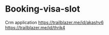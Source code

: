 # Booking-visa-slot
Crm application 
https://trailblazer.me/id/akashv6
https://trailblazer.me/id/thrik4
